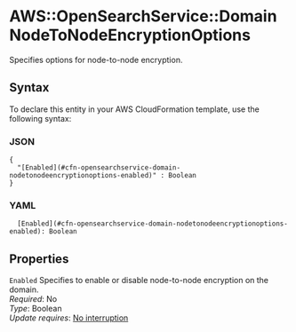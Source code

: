 # AWS::OpenSearchService::Domain NodeToNodeEncryptionOptions<a name="aws-properties-opensearchservice-domain-nodetonodeencryptionoptions"></a>

Specifies options for node\-to\-node encryption\.

## Syntax<a name="aws-properties-opensearchservice-domain-nodetonodeencryptionoptions-syntax"></a>

To declare this entity in your AWS CloudFormation template, use the following syntax:

### JSON<a name="aws-properties-opensearchservice-domain-nodetonodeencryptionoptions-syntax.json"></a>

```
{
  "[Enabled](#cfn-opensearchservice-domain-nodetonodeencryptionoptions-enabled)" : Boolean
}
```

### YAML<a name="aws-properties-opensearchservice-domain-nodetonodeencryptionoptions-syntax.yaml"></a>

```
  [Enabled](#cfn-opensearchservice-domain-nodetonodeencryptionoptions-enabled): Boolean
```

## Properties<a name="aws-properties-opensearchservice-domain-nodetonodeencryptionoptions-properties"></a>

`Enabled`  <a name="cfn-opensearchservice-domain-nodetonodeencryptionoptions-enabled"></a>
Specifies to enable or disable node\-to\-node encryption on the domain\.  
*Required*: No  
*Type*: Boolean  
*Update requires*: [No interruption](https://docs.aws.amazon.com/AWSCloudFormation/latest/UserGuide/using-cfn-updating-stacks-update-behaviors.html#update-no-interrupt)